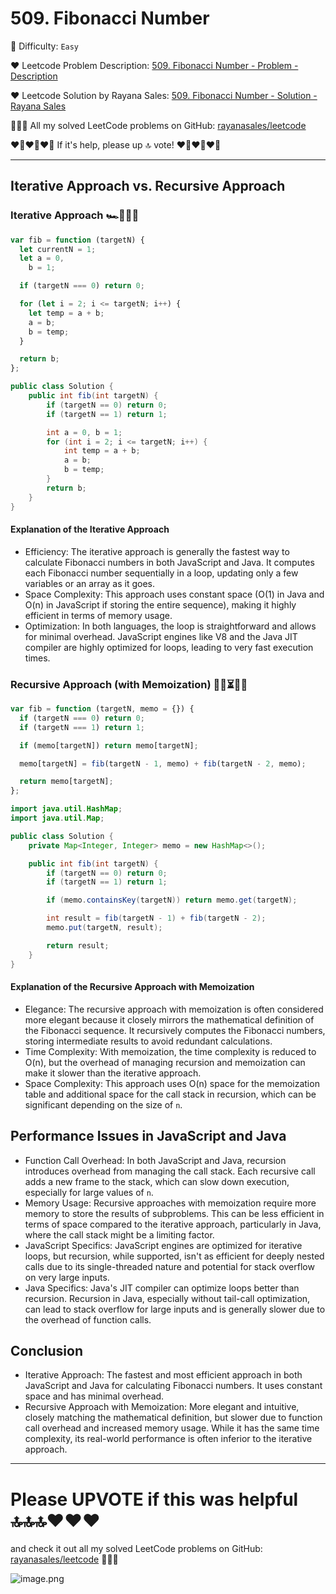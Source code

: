 # 509. Fibonacci Number

🌱 Difficulty: `Easy`

❤️ Leetcode Problem Description: [509. Fibonacci Number - Problem - Description](https://leetcode.com/problems/fibonacci-number/description/)

❤️ Leetcode Solution by Rayana Sales: [509. Fibonacci Number - Solution - Rayana Sales](https://leetcode.com/problems/fibonacci-number/solutions/5722948/runtime-0ms-beats-100-simple-to-understand-java-javascript-solution/)

💁🏻‍♀️ All my solved LeetCode problems on GitHub: [rayanasales/leetcode](https://github.com/rayanasales/leetcode)

❤️‍🔥❤️‍🔥❤️‍🔥 If it's help, please up 🔝 vote! ❤️‍🔥❤️‍🔥❤️‍🔥

---

## Iterative Approach vs. Recursive Approach

### Iterative Approach 🏎️🏁💨🍃

```Javascript []
var fib = function (targetN) {
  let currentN = 1;
  let a = 0,
    b = 1;

  if (targetN === 0) return 0;

  for (let i = 2; i <= targetN; i++) {
    let temp = a + b;
    a = b;
    b = temp;
  }

  return b;
};
```

```java []
public class Solution {
    public int fib(int targetN) {
        if (targetN == 0) return 0;
        if (targetN == 1) return 1;

        int a = 0, b = 1;
        for (int i = 2; i <= targetN; i++) {
            int temp = a + b;
            a = b;
            b = temp;
        }
        return b;
    }
}
```

#### Explanation of the Iterative Approach

- Efficiency: The iterative approach is generally the fastest way to calculate Fibonacci numbers in both JavaScript and Java. It computes each Fibonacci number sequentially in a loop, updating only a few variables or an array as it goes.
- Space Complexity: This approach uses constant space (O(1) in Java and O(n) in JavaScript if storing the entire sequence), making it highly efficient in terms of memory usage.
- Optimization: In both languages, the loop is straightforward and allows for minimal overhead. JavaScript engines like V8 and the Java JIT compiler are highly optimized for loops, leading to very fast execution times.

### Recursive Approach (with Memoization) 🐌🐢⏳🦥😴

```javascript []
var fib = function (targetN, memo = {}) {
  if (targetN === 0) return 0;
  if (targetN === 1) return 1;

  if (memo[targetN]) return memo[targetN];

  memo[targetN] = fib(targetN - 1, memo) + fib(targetN - 2, memo);

  return memo[targetN];
};
```

```java []
import java.util.HashMap;
import java.util.Map;

public class Solution {
    private Map<Integer, Integer> memo = new HashMap<>();

    public int fib(int targetN) {
        if (targetN == 0) return 0;
        if (targetN == 1) return 1;

        if (memo.containsKey(targetN)) return memo.get(targetN);

        int result = fib(targetN - 1) + fib(targetN - 2);
        memo.put(targetN, result);

        return result;
    }
}
```

#### Explanation of the Recursive Approach with Memoization

- Elegance: The recursive approach with memoization is often considered more elegant because it closely mirrors the mathematical definition of the Fibonacci sequence. It recursively computes the Fibonacci numbers, storing intermediate results to avoid redundant calculations.
- Time Complexity: With memoization, the time complexity is reduced to O(n), but the overhead of managing recursion and memoization can make it slower than the iterative approach.
- Space Complexity: This approach uses O(n) space for the memoization table and additional space for the call stack in recursion, which can be significant depending on the size of `n`.

## Performance Issues in JavaScript and Java

- Function Call Overhead: In both JavaScript and Java, recursion introduces overhead from managing the call stack. Each recursive call adds a new frame to the stack, which can slow down execution, especially for large values of `n`.
- Memory Usage: Recursive approaches with memoization require more memory to store the results of subproblems. This can be less efficient in terms of space compared to the iterative approach, particularly in Java, where the call stack might be a limiting factor.
- JavaScript Specifics: JavaScript engines are optimized for iterative loops, but recursion, while supported, isn't as efficient for deeply nested calls due to its single-threaded nature and potential for stack overflow on very large inputs.
- Java Specifics: Java's JIT compiler can optimize loops better than recursion. Recursion in Java, especially without tail-call optimization, can lead to stack overflow for large inputs and is generally slower due to the overhead of function calls.

## Conclusion

- Iterative Approach: The fastest and most efficient approach in both JavaScript and Java for calculating Fibonacci numbers. It uses constant space and has minimal overhead.
- Recursive Approach with Memoization: More elegant and intuitive, closely matching the mathematical definition, but slower due to function call overhead and increased memory usage. While it has the same time complexity, its real-world performance is often inferior to the iterative approach.

---

# Please UPVOTE if this was helpful 🔝🔝🔝❤️❤️❤️

and check it out all my solved LeetCode problems on GitHub: [rayanasales/leetcode](https://github.com/rayanasales/leetcode) 🤙😚🤘

![image.png](https://assets.leetcode.com/users/images/57bce3b1-56e2-4c20-9cdf-b61fef26b93b_1725494158.6252415.png)

